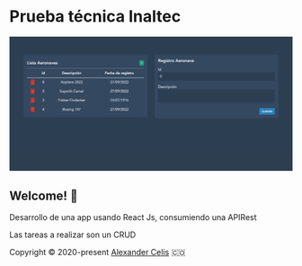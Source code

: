 # Prueba técnica Inaltec

![App home](./preview-sm.jpg)

## Welcome! 👋
<p>Desarrollo de una app usando React Js, consumiendo una APIRest<p>
<p>Las tareas a realizar son un CRUD<p>

Copyright © 2020-present [Alexander Celis](https://github.com/donCelis) 🇨🇴
